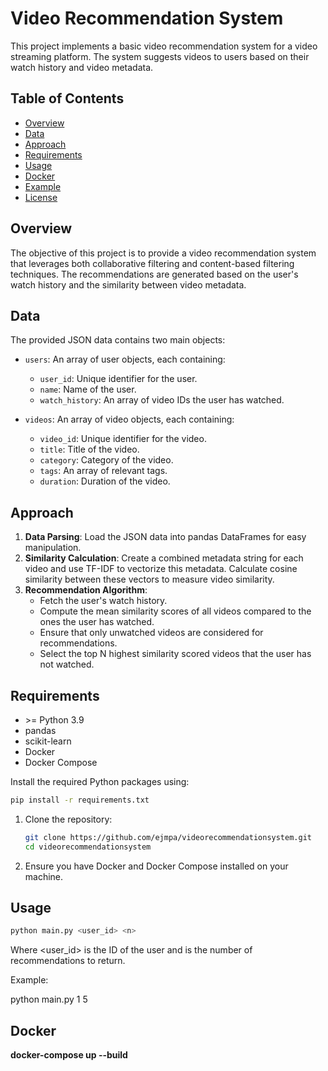 # Video Recommendation System

This project implements a basic video recommendation system for a video streaming platform. The system suggests videos to users based on their watch history and video metadata.

## Table of Contents
- [Overview](#overview)
- [Data](#data)
- [Approach](#approach)
- [Requirements](#requirements)
- [Usage](#usage)
- [Docker](#docker)
- [Example](#example)
- [License](#license)

## Overview

The objective of this project is to provide a video recommendation system that leverages both collaborative filtering and content-based filtering techniques. The recommendations are generated based on the user's watch history and the similarity between video metadata.

## Data

The provided JSON data contains two main objects:

- `users`: An array of user objects, each containing:
  - `user_id`: Unique identifier for the user.
  - `name`: Name of the user.
  - `watch_history`: An array of video IDs the user has watched.

- `videos`: An array of video objects, each containing:
  - `video_id`: Unique identifier for the video.
  - `title`: Title of the video.
  - `category`: Category of the video.
  - `tags`: An array of relevant tags.
  - `duration`: Duration of the video.

## Approach

1. **Data Parsing**: Load the JSON data into pandas DataFrames for easy manipulation.
2. **Similarity Calculation**: Create a combined metadata string for each video and use TF-IDF to vectorize this metadata. Calculate cosine similarity between these vectors to measure video similarity.
3. **Recommendation Algorithm**:
   - Fetch the user's watch history.
   - Compute the mean similarity scores of all videos compared to the ones the user has watched.
   - Ensure that only unwatched videos are considered for recommendations.
   - Select the top N highest similarity scored videos that the user has not watched.

## Requirements

- \>= Python 3.9
- pandas
- scikit-learn
- Docker
- Docker Compose

Install the required Python packages using:
```sh
pip install -r requirements.txt
```

1. Clone the repository:

    ```sh
    git clone https://github.com/ejmpa/videorecommendationsystem.git
    cd videorecommendationsystem
    ```

2. Ensure you have Docker and Docker Compose installed on your machine.

## Usage
```sh
python main.py <user_id> <n>
```

Where <user_id> is the ID of the user and <n> is the number of recommendations to return.

Example:

python main.py 1 5

## Docker

**docker-compose up --build**


